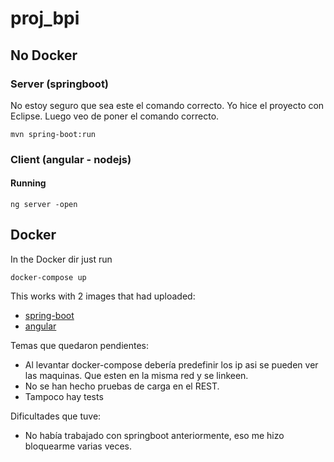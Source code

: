 # proj_bpi

## No Docker

### Server (springboot)

No estoy seguro que sea este el comando correcto. Yo hice el proyecto con Eclipse. Luego veo de poner el comando correcto.

```mvn spring-boot:run``` 

### Client (angular - nodejs)

#### Running 

```ng server -open```

## Docker

In the Docker dir just run 

```docker-compose up```

This works with 2 images that had uploaded:

 - [spring-boot](https://hub.docker.com/repository/docker/fhofman/bpi-springboot)
 - [angular](https://hub.docker.com/repository/docker/fhofman/bpi-angular)

Temas que quedaron pendientes:
- Al levantar docker-compose debería predefinir los ip asi se pueden ver las maquinas. Que esten en la misma red y se linkeen. 
- No se han hecho pruebas de carga en el REST. 
- Tampoco hay tests

Dificultades que tuve: 
- No había trabajado con springboot anteriormente, eso me hizo bloquearme varias veces.

